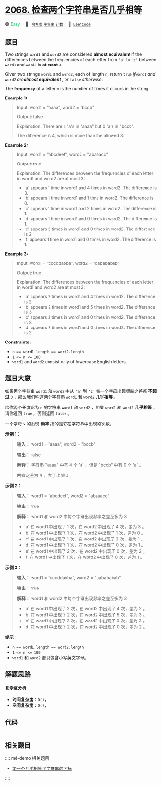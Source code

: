 # [2068. 检查两个字符串是否几乎相等](https://leetcode.com/problems/check-whether-two-strings-are-almost-equivalent)

🟢 <font color=#15bd66>Easy</font>&emsp; 🔖&ensp; [`哈希表`](/leetcode/outline/tag/hash-table.md) [`字符串`](/leetcode/outline/tag/string.md) [`计数`](/leetcode/outline/tag/counting.md)&emsp; 🔗&ensp;[`LeetCode`](https://leetcode.com/problems/check-whether-two-strings-are-almost-equivalent)


## 题目

Two strings `word1` and `word2` are considered **almost equivalent** if the
differences between the frequencies of each letter from `'a'` to `'z'` between
`word1` and `word2` is **at most** `3`.

Given two strings `word1` and `word2`, each of length `n`, return `true`
_if_`word1` _and_ `word2` _are**almost equivalent** , or_ `false` _otherwise_.

The **frequency** of a letter `x` is the number of times it occurs in the
string.



**Example 1:**

> Input: word1 = "aaaa", word2 = "bccb"
> 
> Output: false
> 
> Explanation: There are 4 'a's in "aaaa" but 0 'a's in "bccb".
> 
> The difference is 4, which is more than the allowed 3.

**Example 2:**

> Input: word1 = "abcdeef", word2 = "abaaacc"
> 
> Output: true
> 
> Explanation: The differences between the frequencies of each letter in word1 and word2 are at most 3:
> - 'a' appears 1 time in word1 and 4 times in word2. The difference is 3.
> - 'b' appears 1 time in word1 and 1 time in word2. The difference is 0.
> - 'c' appears 1 time in word1 and 2 times in word2. The difference is 1.
> - 'd' appears 1 time in word1 and 0 times in word2. The difference is 1.
> - 'e' appears 2 times in word1 and 0 times in word2. The difference is 2.
> - 'f' appears 1 time in word1 and 0 times in word2. The difference is 1.

**Example 3:**

> Input: word1 = "cccddabba", word2 = "babababab"
> 
> Output: true
> 
> Explanation: The differences between the frequencies of each letter in word1 and word2 are at most 3:
> - 'a' appears 2 times in word1 and 4 times in word2. The difference is 2.
> - 'b' appears 2 times in word1 and 5 times in word2. The difference is 3.
> - 'c' appears 3 times in word1 and 0 times in word2. The difference is 3.
> - 'd' appears 2 times in word1 and 0 times in word2. The difference is 2.

**Constraints:**

  * `n == word1.length == word2.length`
  * `1 <= n <= 100`
  * `word1` and `word2` consist only of lowercase English letters.


## 题目大意

如果两个字符串 `word1` 和 `word2` 中从 `'a'` 到 `'z'` 每一个字母出现频率之差都 **不超过**  `3`
，那么我们称这两个字符串 `word1` 和 `word2` **几乎相等**  。

给你两个长度都为 `n` 的字符串 `word1` 和 `word2` ，如果 `word1` 和 `word2` **几乎相等**  ，请你返回
`true` ，否则返回 `false` 。

一个字母 `x` 的出现 **频率**  指的是它在字符串中出现的次数。



**示例 1：**

> 
> 
> 
> 
> 
> **输入：** word1 = "aaaa", word2 = "bccb"
> 
> **输出：** false
> 
> **解释：** 字符串 "aaaa" 中有 4 个 'a' ，但是 "bccb" 中有 0 个 'a' 。
> 
> 两者之差为 4 ，大于上限 3 。
> 
> 

**示例 2：**

> 
> 
> 
> 
> 
> **输入：** word1 = "abcdeef", word2 = "abaaacc"
> 
> **输出：** true
> 
> **解释：** word1 和 word2 中每个字母出现频率之差至多为 3 ：
> - 'a' 在 word1 中出现了 1 次，在 word2 中出现了 4 次，差为 3 。
> - 'b' 在 word1 中出现了 1 次，在 word2 中出现了 1 次，差为 0 。
> - 'c' 在 word1 中出现了 1 次，在 word2 中出现了 2 次，差为 1 。
> - 'd' 在 word1 中出现了 1 次，在 word2 中出现了 0 次，差为 1 。
> - 'e' 在 word1 中出现了 2 次，在 word2 中出现了 0 次，差为 2 。
> - 'f' 在 word1 中出现了 1 次，在 word2 中出现了 0 次，差为 1 。
> 
> 

**示例 3：**

> 
> 
> 
> 
> 
> **输入：** word1 = "cccddabba", word2 = "babababab"
> 
> **输出：** true
> 
> **解释：** word1 和 word2 中每个字母出现频率之差至多为 3 ：
> - 'a' 在 word1 中出现了 2 次，在 word2 中出现了 4 次，差为 2 。
> - 'b' 在 word1 中出现了 2 次，在 word2 中出现了 5 次，差为 3 。
> - 'c' 在 word1 中出现了 3 次，在 word2 中出现了 0 次，差为 3 。
> - 'd' 在 word1 中出现了 2 次，在 word2 中出现了 0 次，差为 2 。
> 
> 



**提示：**

  * `n == word1.length == word2.length`
  * `1 <= n <= 100`
  * `word1` 和 `word2` 都只包含小写英文字母。


## 解题思路

#### 复杂度分析

- **时间复杂度**：`O()`，
- **空间复杂度**：`O()`，

## 代码

```javascript

```

## 相关题目

:::: md-demo 相关题目
- [第一个几乎相等子字符串的下标](https://leetcode.com/problems/find-the-occurrence-of-first-almost-equal-substring)

::::
